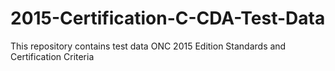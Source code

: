 # 2015-Certification-C-CDA-Test-Data
This repository contains test data ONC 2015 Edition Standards and Certification Criteria

